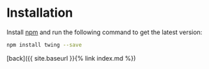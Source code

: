 Installation
============


Install [npm][npm-url] and run the following command to get the latest version:

```bash
npm install twing --save
```

[back]({{ site.baseurl }}{% link index.md %})

[npm-url]: https://docs.npmjs.com/getting-started/installing-node

